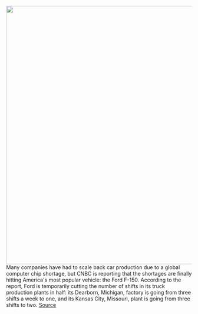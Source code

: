 <img src='https://cdn.vox-cdn.com/thumbor/7GLm7ciSVeGZlgJ3shvwwcVdxrY=/0x0:2040x1360/1200x800/filters:focal(857x517:1183x843)/cdn.vox-cdn.com/uploads/chorus_image/image/68770243/All_new_F_150_006.0.jpg' width='700px' /><br/>
Many companies have had to scale back car production due to a global computer chip shortage, but CNBC is reporting that the shortages are finally hitting America's most popular vehicle: the Ford F-150. According to the report, Ford is temporarily cutting the number of shifts in its truck production plants in half: its Dearborn, Michigan, factory is going from three shifts a week to one, and its Kansas City, Missouri, plant is going from three shifts to two.
<a href='https://www.theverge.com/2021/2/4/22266483/ford-f150-production-slowdown-semiconductor-chip-shortage'> Source <a/>
